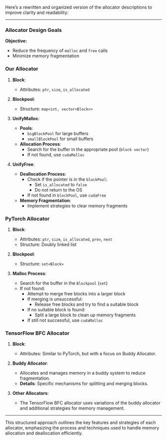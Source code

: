 Here’s a rewritten and organized version of the allocator descriptions to improve clarity and readability:

---

### Allocator Design Goals

**Objective:**  
- Reduce the frequency of `malloc` and `free` calls
- Minimize memory fragmentation

### Our Allocator

1. **Block**: 
   - Attributes: `ptr`, `size`, `is_allocated`

2. **Blockpool**: 
   - Structure: `map<int, vector<Block>>`

3. **UnifyMalloc**: 
   - **Pools**:
     - `bigBlockPool` for large buffers
     - `smallBlockPool` for small buffers
   - **Allocation Process**:
     - Search for the buffer in the appropriate pool (`block vector`)
     - If not found, use `cudaMalloc`

4. **UnifyFree**:
   - **Deallocation Process**:
     - Check if the pointer is in the `blockPool`:
       - Set `is_allocated` to `false`
       - Do not return to the OS
     - If not found in `blockPool`, use `cudaFree`
   - **Memory Fragmentation**:
     - Implement strategies to clear memory fragments

### PyTorch Allocator

1. **Block**:
   - Attributes: `ptr`, `size`, `is_allocated`, `prev`, `next`
   - Structure: Doubly linked list

2. **Blockpool**:
   - Structure: `set<Block>`

3. **Malloc Process**:
   - Search for the buffer in the `Blockpool` (`set`)
   - If not found:
     - Attempt to merge free blocks into a larger block
     - If merging is unsuccessful:
       - Release free blocks and try to find a suitable block
     - If no suitable block is found:
       - Split a large block to clean up memory fragments
     - If still not successful, use `cudaMalloc`

### TensorFlow BFC Allocator

1. **Block**:
   - Attributes: Similar to PyTorch, but with a focus on Buddy Allocator.

2. **Buddy Allocator**:
   - Allocates and manages memory in a buddy system to reduce fragmentation.
   - **Details**: Specific mechanisms for splitting and merging blocks.

3. **Other Allocators**:
   - The TensorFlow BFC allocator uses variations of the buddy allocator and additional strategies for memory management.

---

This structured approach outlines the key features and strategies of each allocator, emphasizing the process and techniques used to handle memory allocation and deallocation efficiently.
